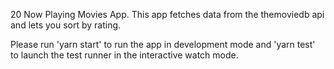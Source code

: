 20 Now Playing Movies App. This app fetches data from the themoviedb api and lets you sort by rating.

Please run 'yarn start' to run the app in development mode and 'yarn test' to launch the test runner in the interactive watch mode.
